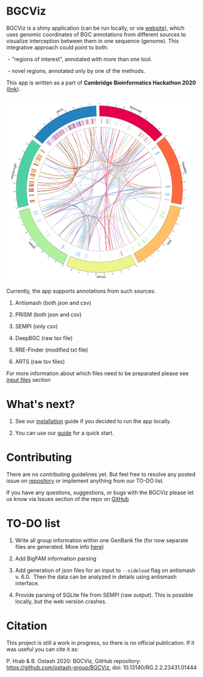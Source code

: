 # BGCViz

BGCViz is a shiny application (can be run locally, or via [website](https://biopavlohrab.shinyapps.io/BGCViz/)), which uses genomic coordinates of BGC annotations from different sources to visualize interception between them in one sequence (genome). This integrative approach could point to both:

 - "regions of interest", annotated with more than one tool.

 - novel regions, annotated only by one of the methods.

  

This app is written as a part of **Cambridge Bioinformatics Hackathon 2020** ([link](https://cambiohack.uk)). 

  

![Biocircos](images/biocircos.png)

  

Currently, the app supports annotations from such sources:

1. Antismash (both json and csv)

2. PRISM (both json and csv)

3. SEMPI (only csv)

4. DeepBGC (raw tsv file)

5. RRE-Finder (modified txt file)

6. ARTS (raw tsv files)

  

For more information about which files need to be preparated please see [input files](Input_files_options.md) section

# What's next?

1. See our [installation](Installation.md) guide if you decided to run the app locally.

2. You can use our [guide](Quick_start.md) for a quick start.
  

# Contributing

There are no contributing guidelines yet. But feel free to resolve any posted issue on [repository](https://github.com/ostash-group/BGCViz/issues) or implement anything from our TO-DO list. 

If you have any questions, suggestions, or bugs with the BGCViz please let us know via Issues section of the repo on [GitHub](https://github.com/ostash-group/BGCViz/issues)

# TO-DO list

1. Write all group information within one GenBank file (for now separate files are generated. More info [here](Additional_analysis.md))

2. Add BigFAM information parsing

3. Add generation of json files for an input to `--sideload` flag on antismash v. 6.0.  Then the data can be analyzed in details using antismash interface.

4. Provide parsing of SQLite file from SEMPI (raw output). This is possible locally, but the web version crashes.

  

# Citation

This project is still a work in progress, so there is no official publication. If it was useful you can cite it as: 

P. Hrab & B. Ostash 2020: BGCViz, GitHub repository: https://github.com/ostash-group/BGCViz, doi: 10.13140/RG.2.2.23431.01444